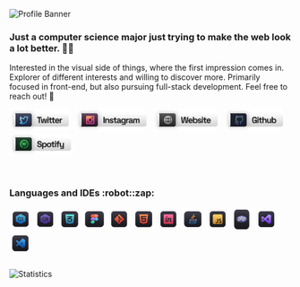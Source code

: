 ![Profile Banner](https://media.discordapp.net/attachments/886427688808624129/886428203411984394/banner.gif)

### **Just a computer science major just trying to make the web look a lot better. :robot::wave:**
Interested in the visual side of things, where the first impression comes in. Explorer of different interests and willing to discover more. Primarily focused in front-end, but also pursuing full-stack development. Feel free to reach out! :loudspeaker:

<p align="left">
<a href="https://twitter.com/nvstco/" target="_blank"><img height="40" src="./materials/pf_svg/pf_twitter.svg"></a>&nbsp;&nbsp;
<a href="https://www.instagram.com/nvstco/" target="_blank"><img height="40" src="./materials/pf_svg/pf_instagram.svg"></a>&nbsp;&nbsp;
<a href="https://nvstco.tumblr.com/" target="_blank"><img height="40" src="./materials/pf_svg/pf_website.svg"></a>&nbsp;&nbsp;
<a href="https://github.com/nvstco/" target="_blank"><img height="40" src="./materials/pf_svg/pf_github.svg"></a>&nbsp;&nbsp;
<a href="https://open.spotify.com/user/zalphspreo?si=f088ff9976bd45bd"  target="_blank"><img height="40" src="./materials/pf_svg/pf_spotify.svg"></a>&nbsp;&nbsp;
</p>

<br/>
<h3 align="left"> Languages and IDEs :robot::zap: </h3>
<code><img src="./materials/lang_svg/cplus_icon.svg" width="40" height="40"/></code>
<code><img src="./materials/lang_svg/csharp_icon.svg" width="40" height="40"/></code>
<code><img src="./materials/lang_svg/css_icon.svg" width="40" height="40"/></code>
<code><img src="./materials/lang_svg/figma_icon.svg" width="40" height="40"/></code>
<code><img src="./materials/lang_svg/git_icon.svg" width="40" height="40"/></code>
<code><img src="./materials/lang_svg/html_icon.svg" width="40" height="40"/></code>
<code><img src="./materials/lang_svg/invision_icon.svg" width="40" height="40"/></code>
<code><img src="./materials/lang_svg/java_icon.svg" width="40" height="40"/></code>
<code><img src="./materials/lang_svg/javascript_icon.svg" width="40" height="40"/></code>
<code><img src="./materials/lang_svg/php_icon.svg" width="40" height="40"/></code>
<code><img src="./materials/lang_svg/vs_icon.svg" width="40" height="40"/></code>
<code><img src="./materials/lang_svg/vscode_icon.svg" width="40" height="40"/></code> 

###

![Statistics](https://github-readme-stats.vercel.app/api/top-langs/?username=anuraghazra&layout=compact&theme=github_dark&bg_color=90,0D1117,161b22&hide_border=true&langs_count=4&card_width=1000&custom_title=Languages)
